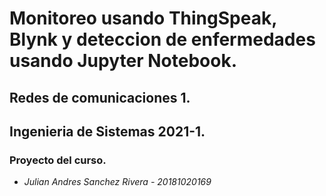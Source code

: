 # Monitoreo usando ThingSpeak, Blynk y deteccion de enfermedades usando Jupyter Notebook.

## Redes de comunicaciones 1.  
## Ingenieria de Sistemas 2021-1.
### Proyecto del curso.

* _Julian Andres Sanchez Rivera - 20181020169_  
